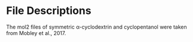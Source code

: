 # File Descriptions

The mol2 files of symmetric α-cyclodextrin and cyclopentanol were taken from Mobley et al., 2017.
